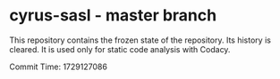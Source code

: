 # cyrus-sasl - master branch

This repository contains the frozen state of the repository.
Its history is cleared. It is used only for static code
analysis with Codacy.

Commit Time: 1729127086